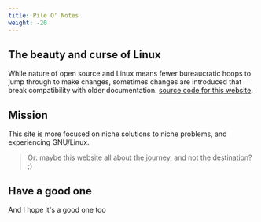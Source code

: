 ```yaml
---
title: Pile O' Notes
weight: -20
---
```


## The beauty and curse of Linux

While nature of open source and Linux means fewer bureaucratic hoops to jump through to make changes, sometimes changes are introduced that break compatibility with older documentation. [source code for this website](https://github.com/csmertx/csmertx.github.io/tree/main/content).

## Mission

This site is more focused on niche solutions to niche problems, and experiencing GNU/Linux.

> Or: maybe this website all about the journey, and not the destination? ;)

## Have a good one

And I hope it's a good one too
